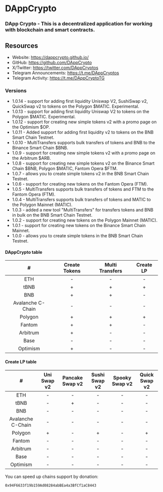 # DAppCrypto

### DApp Crypto - This is a decentralized application for working with blockchain and smart contracts.

## Resources

- Website: https://dappcrypto.github.io/
- GitHub: https://github.com/DAppCrypto
- X/Twitter: https://twitter.com/DAppCryptos
- Telegram Announcements: https://t.me/DAppCryptos
- Telegram Activity: https://t.me/DAppCryptoTG

### Versions
- 1.0.14 - support for adding first liquidity Uniswap V2, SushiSwap v2, QuickSwap v2 to tokens on the Polygon $MATIC. Experimental.
- 1.0.13 - support for adding first liquidity Uniswap V2 to tokens on the Polygon $MATIC. Experimental.
- 1.0.12 - support for creating new simple tokens v2 with a promo page on the Optimism $OP.
- 1.0.11 - Added support for adding first liquidity v2 to tokens on the BNB Smart Chain Testnet. 
- 1.0.10 - MultiTransfers supports bulk transfers of tokens and BNB to the Binance Smart Chain $BNB.
- 1.0.9 - support for creating new simple tokens v2 with a promo page on the Arbitrum $ARB.
- 1.0.8 - support for creating new simple tokens v2 on the Binance Smart Chain $BNB, Polygon $MATIC, Fantom Opera $FTM.
- 1.0.7 - allows you to create simple tokens v2 in the BNB Smart Chain Testnet.
- 1.0.6 - support for creating new tokens on the Fantom Opera (FTM).
- 1.0.5 - MultiTransfers supports bulk transfers of tokens and FTM to the Fantom Opera (FTM).
- 1.0.4 - MultiTransfers supports bulk transfers of tokens and MATIC to the Polygon Mainnet (MATIC).
- 1.0.3 - added a new tool "MultiTransfers" for transfers tokens and BNB in bulk on the BNB Smart Chain Testnet.
- 1.0.2 - support for creating new tokens on the Polygon Mainnet (MATIC).
- 1.0.1 - support for creating new tokens on the Binance Smart Chain Mainnet.
- 1.0.0 - allows you to create simple tokens in the BNB Smart Chain Testnet.

#### DAppCrypto table

| # | Create Tokens | Multi Transfers | Create LP |
| :-----: | :-----: | :-----: | :-----: |
| ETH | - | - | - |
| tBNB | + | + | + |
| BNB | + | + | - |
| Avalanche C-Chain | - | - | - |
| Polygon | + | + | + |
| Fantom | + | + | - |
| Arbitrum | + | - | - |
| Base | - | - | - |
| Optimism | + | - | - |


#### Create LP table

| # | Uni Swap v2 | Pancake Swap v2 | Sushi Swap v2 | Spooky Swap v2 | Quick Swap v2 |
| :-----: | :-----: | :-----: | :-----: | :-----: | :-----: |
| ETH | - | - | - | - | - |
| tBNB | - | + | - | - | - |
| BNB | - | - | - | - | - |
| Avalanche C-Chain | - | - | - | - | - |
| Polygon | + | - | + | - | + |
| Fantom | - | - | - | - | - |
| Arbitrum | - | - | - | - | - |
| Base | - | - | - | - | - |
| Optimism | - | - | - | - | - |

You can speed up chains support by donation:
```
0x94F6633f19b159Ad08284abBEa4a3BfCf1aC8443
```




